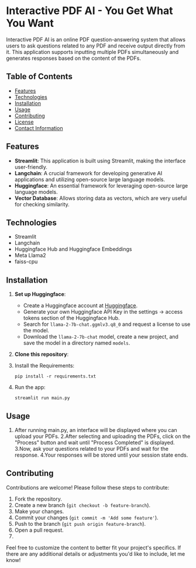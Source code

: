 # **Interactive PDF AI - You Get What You Want**

Interactive PDF AI is an online PDF question-answering system that allows users to ask questions related to any PDF and receive output directly from it. This application supports inputting multiple PDFs simultaneously and generates responses based on the content of the PDFs.

## **Table of Contents**

- [Features](#features)
- [Technologies](#technologies)
- [Installation](#installation)
- [Usage](#usage)
- [Contributing](#contributing)
- [License](#license)
- [Contact Information](#contact-information)

## **Features**

- **Streamlit**: This application is built using Streamlit, making the interface user-friendly.
- **Langchain**: A crucial framework for developing generative AI applications and utilizing open-source large language models.
- **Huggingface**: An essential framework for leveraging open-source large language models.
- **Vector Database**: Allows storing data as vectors, which are very useful for checking similarity.

## **Technologies**

- Streamlit
- Langchain
- Huggingface Hub and Huggingface Embeddings
- Meta Llama2
- faiss-cpu

## **Installation**

1. **Set up Huggingface**:

   - Create a Huggingface account at [Huggingface](https://huggingface.co/).
   - Generate your own Huggingface API Key in the settings -> access tokens section of the Huggingface Hub.
   - Search for `llama-2-7b-chat.ggmlv3.q8_0` and request a license to use the model.
   - Download the `llama-2-7b-chat` model, create a new project, and save the model in a directory named `models`.

2. **Clone this repository**:

3. Install the Requirements:

   ```
   pip install -r requirements.txt                                                                                                                                              

   ```
4. Run the app:

   ```
   streamlit run main.py
   ```


## Usage
1. After running main.py, an interface will be displayed where you can upload your PDFs.
2.After selecting and uploading the PDFs, click on the "Process" button and wait until "Process Completed" is displayed.
3.Now, ask your questions related to your PDFs and wait for the response.
4.Your responses will be stored until your session state ends.


## Contributing

Contributions are welcome! Please follow these steps to contribute:

1. Fork the repository.
2. Create a new branch (`git checkout -b feature-branch`).
3. Make your changes.
4. Commit your changes (`git commit -m 'Add some feature'`).
5. Push to the branch (`git push origin feature-branch`).
6. Open a pull request.
7. 
Feel free to customize the content to better fit your project's specifics. If there are any additional details or adjustments you'd like to include, let me know!

